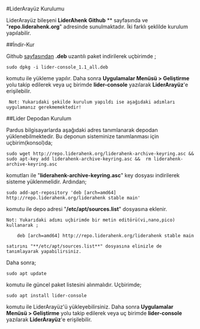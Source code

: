 #LiderArayüz Kurulumu

LiderArayüz bileşeni **LiderAhenk Github** ** sayfasında ve  "**repo.liderahenk.org**" adresinde sunulmaktadır. İki farklı şeklilde kurulum yapılabilir.

##İndir-Kur

Github [sayfasından](https://github.com/Pardus-LiderAhenk/lider-console/releases/download/v1.1/lider-console_1.1_all.deb)  **.deb** uzantılı paket indirilerek uçbirimde ;

	sudo dpkg -i lider-console_1.1_all.deb
    
komutu ile yükleme yapılır. Daha sonra **Uygulamalar Menüsü > Geliştirme** yolu takip edilerek veya uç birimde **lider-console** yazılarak **LiderArayüz**'e erişilebilir.

``` Not: Yukarıdaki şekilde kurulum yapıldı ise aşağıdaki adımları uygulamanız gerekmemektedir!```

##Lider Depodan Kurulum

Pardus bilgisayarlarda aşağıdaki adres tanımlanarak  depodan yüklenebilmektedir. Bu deponun sisteminize tanımlanması için uçbirim(konsol)da;

	sudo wget http://repo.liderahenk.org/liderahenk-archive-keyring.asc && sudo apt-key add liderahenk-archive-keyring.asc &&  rm liderahenk-archive-keyring.asc

    
komutları ile "**liderahenk-archive-keyring.asc**" key dosyası indirilerek sisteme yüklenmelidir. Ardından;

	sudo add-apt-repository 'deb [arch=amd64] http://repo.liderahenk.org/liderahenk stable main'

komutu ile depo adresi "**/etc/apt/sources.list**" dosyasına eklenir. 

``` 
Not: Yukarıdaki adımı uçbirimde bir metin editörü(vi,nano,pico) kullanarak ;

	deb [arch=amd64] http://repo.liderahenk.org/liderahenk stable main

satırını "**/etc/apt/sources.list**" dosyasına elinizle de tanımlayarak yapabilirsiniz. 
```
Daha sonra;

	sudo apt update
    
komutu ile güncel paket listesini alınmalıdır. Uçbirimde;

	sudo apt install lider-console
    
komutu ile LiderArayüz'ü yükleyebilirsiniz. Daha sonra **Uygulamalar Menüsü > Geliştirme** yolu takip edilerek veya uç birimde **lider-console** yazılarak **LiderArayüz**'e erişilebilir.